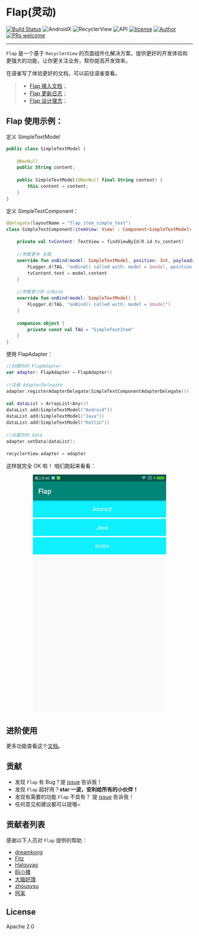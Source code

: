 # Flap(灵动)

[![Build Status](https://travis-ci.org/AlanCheen/Flap.svg?branch=master)](https://travis-ci.org/AlanCheen/Flap) ![AndroidX](https://img.shields.io/badge/AndroidX-Migrated-brightgreen) ![RecyclerView](https://img.shields.io/badge/RecyclerView-1.1.0-brightgreen.svg) ![API](https://img.shields.io/badge/API-14%2B-brightgreen.svg?style=flat) [![license](https://img.shields.io/github/license/AlanCheen/Flap.svg)](./LICENSE) [![Author](https://img.shields.io/badge/%E4%BD%9C%E8%80%85-%E7%A8%8B%E5%BA%8F%E4%BA%A6%E9%9D%9E%E7%8C%BF-blue.svg)](https://github.com/AlanCheen) [![PRs welcome](https://img.shields.io/badge/PRs-welcome-brightgreen.svg)](https://github.com/AlanCheen/Flap/pulls)

------


`Flap` 是一个基于 `RecyclerView` 的页面组件化解决方案，提供更好的开发体验和更强大的功能，让你更关注业务，帮你提高开发效率。

在语雀写了体验更好的文档，可以前往语雀查看。

> - [Flap 接入文档](https://www.yuque.com/cxyfy/blog/ghsc4b)；
> - [Flap 更新日志](https://www.yuque.com/cxyfy/blog/ehnxdy)；
> - [Flap 设计理念](https://www.yuque.com/cxyfy/blog/ehnxdy)；


<a name="E94H7"></a>
## Flap 使用示例：
定义 SimpleTextModel
```kotlin
public class SimpleTextModel {

    @NonNull
    public String content;

    public SimpleTextModel(@NonNull final String content) {
        this.content = content;
    }
}
```
定义 SimpleTextComponent：
```kotlin
@Delegate(layoutName = "flap_item_simple_text")
class SimpleTextComponent(itemView: View) : Component<SimpleTextModel>(itemView) {

    private val tvContent: TextView = findViewById(R.id.tv_content)

    //参数更多 全面
    override fun onBind(model: SimpleTextModel, position: Int, payloads: List<Any>, adapter: FlapAdapter, delegate: AdapterDelegate<*, *>) {
        FLogger.d(TAG, "onBind() called with: model = $model, position = $position, payloads = $payloads, adapter = $adapter")
        tvContent.text = model.content
    }

    //参数更少的 onBind
    override fun onBind(model: SimpleTextModel) {
        FLogger.d(TAG, "onBind() called with: model = $model")
    }

    companion object {
        private const val TAG = "SimpleTextItem"
    }
}
```
使用 FlapAdapter：
```kotlin
//创建你的 FlapAdapter
var adapter: FlapAdapter = FlapAdapter()

//注册 AdapterDelegate
adapter.registerAdapterDelegate(SimpleTextComponentAdapterDelegate())

val dataList = ArrayList<Any>()
dataList.add(SimpleTextModel("Android"))
dataList.add(SimpleTextModel("Java"))
dataList.add(SimpleTextModel("Kotlin"))

//设置你的 data
adapter.setData(dataList);

recyclerView.adapter = adapter
```

这样就完全 OK 啦！ 咱们跑起来看看：

<div align=center><img width="360" height="640" src="assets/flap-simple-showcase.png"/></div>

<a name="fD7Zc"></a>
## 进阶使用
更多功能查看这个[文档](https://www.yuque.com/cxyfy/blog/ghsc4b)。
<a name="bb966aa6"></a>
## 贡献

- 发现 `Flap` 有 Bug？提 [issue](https://github.com/AlanCheen/Flap/issues) 告诉我！
- 发现 `Flap` 超好用？**star 一波，安利给所有的小伙伴！**
- 发现有需要的功能 `Flap` 不具有？ 提 [issue](https://github.com/AlanCheen/Flap/issues) 告诉我！
- 任何意见和建议都可以提喔~
<a name="2c795971"></a>
## 贡献者列表
感谢以下人员对 `Flap` 提供的帮助：

- [dreamkong](https://github.com/dreamkong)
- [Fitz](https://github.com/finalrose7)
- [Halouyao](https://github.com/doooyao)
- [码小猪](https://www.hchstudio.cn/)
- [大脑好饿](http://www.imliujun.com/)
- [zhousysu](https://github.com/zhousysu)
- [阿呆](http://blogyudan.online/)

<a name="License"></a>
## License
Apache 2.0